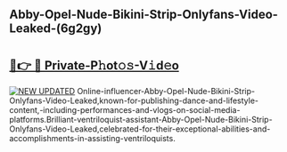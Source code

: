 ## Abby-Opel-Nude-Bikini-Strip-Onlyfans-Video-Leaked-(6g2gy)


# <h2><a href="https://mediaupload.pro?-19M">🔗👉 🔴 Private-P𝚑ot𝚘𝚜-V𝚒d𝚎o</a></h2>

[![NEW UPDATED](https://i.imgur.com/0qMVB7G.gif)](https://mediaupload.pro?-19M)
Online-influencer-Abby-Opel-Nude-Bikini-Strip-Onlyfans-Video-Leaked,known-for-publishing-dance-and-lifestyle-content,-including-performances-and-vlogs-on-social-media-platforms.Brilliant-ventriloquist-assistant-Abby-Opel-Nude-Bikini-Strip-Onlyfans-Video-Leaked,celebrated-for-their-exceptional-abilities-and-accomplishments-in-assisting-ventriloquists.  